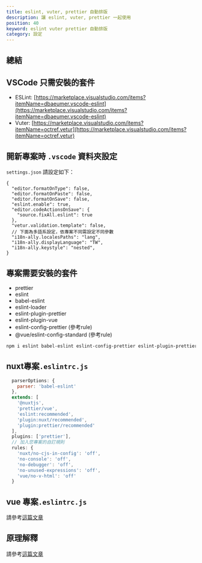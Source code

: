 ```yaml
---
title: eslint, vuter, prettier 自動排版
description: 讓 eslint, vuter, prettier 一起使用
position: 40
keyword: eslint vuter prettier 自動排版
category: 設定
---
```


## 總結

## VSCode 只需安裝的套件

- ESLint: [https://marketplace.visualstudio.com/items?itemName=dbaeumer.vscode-eslint](https://marketplace.visualstudio.com/items?itemName=dbaeumer.vscode-eslint)
- Vuter: [https://marketplace.visualstudio.com/items?itemName=octref.vetur](https://marketplace.visualstudio.com/items?itemName=octref.vetur)

## 開新專案時 `.vscode` 資料夾設定

`settings.json` 請設定如下：

```json[settings.json]
{
  "editor.formatOnType": false,
  "editor.formatOnPaste": false,
  "editor.formatOnSave": false,
  "eslint.enable": true,
  "editor.codeActionsOnSave": {
    "source.fixAll.eslint": true
  },
  "vetur.validation.template": false,
  // 下面為多語系設定，依專案不同需設定不同參數
  "i18n-ally.localesPaths": "lang",
  "i18n-ally.displayLanguage": "TW",
  "i18n-ally.keystyle": "nested",
}
```

## 專案需要安裝的套件

- prettier
- eslint
- babel-eslint
- eslint-loader
- eslint-plugin-prettier
- eslint-plugin-vue
- eslint-config-prettier (參考rule)
- @vue/eslint-config-standard (參考rule)

```bash
npm i eslint babel-eslint eslint-config-prettier eslint-plugin-prettier eslint-plugin-vue eslint-loader prettier -D
```

## nuxt專案`.eslintrc.js`

```js
  parserOptions: {
    parser: 'babel-eslint'
  },
  extends: [
    '@nuxtjs',
    'prettier/vue',
    'eslint:recommended',
    'plugin:nuxt/recommended',
    'plugin:prettier/recommended'
  ],
  plugins: ['prettier'],
  // 加入您專案的自訂規則
  rules: {
    'nuxt/no-cjs-in-config': 'off',
    'no-console': 'off',
    'no-debugger': 'off',
    'no-unused-expressions': 'off',
    'vue/no-v-html': 'off'
  }
```

## vue 專案`.eslintrc.js`

請參考[這篇文章](https://dev.to/lindseybradford/es-lint-prettier-vetur-vscode-ironing-out-the-conflicts-12j6)

## 原理解釋

請參考[這篇文章](https://medium.com/@gogl.alex/how-to-properly-set-up-eslint-with-prettier-for-vue-or-nuxt-in-vscode-e42532099a9c)
